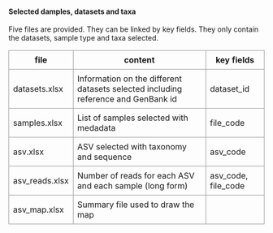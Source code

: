 #### Selected damples, datasets and taxa

Five files are provided.  They can be linked by key fields.  They only contain the datasets, sample type and taxa selected.

<style>
.basic-styling td,
.basic-styling th {
  border: 1px solid #999;
  padding: 0.5rem;
}
</style>

<div class="ox-hugo-table basic-styling">
<div></div>
<div class="table-caption">
  <span class="table-number"></span>
</div>

file | content | key fields
--- | --- | ---
datasets.xlsx | Information on the different datasets selected including reference and GenBank id | dataset_id
samples.xlsx | List of samples selected with medadata | file_code
asv.xlsx | ASV selected with taxonomy and sequence | asv_code
asv_reads.xlsx | Number of reads for each ASV and each sample (long form) | asv_code, file_code
asv_map.xlsx | Summary file used to draw the map

</div>

<!--- https://stackoverflow.com/questions/52239087/table-in-r-markdown-is-not-printing-correctly-in-shiny-application -->